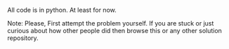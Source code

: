All code is in python. At least for now.

Note: Please, First attempt the problem yourself. If you are stuck or just curious about how other people did then browse this or any other solution repository.

